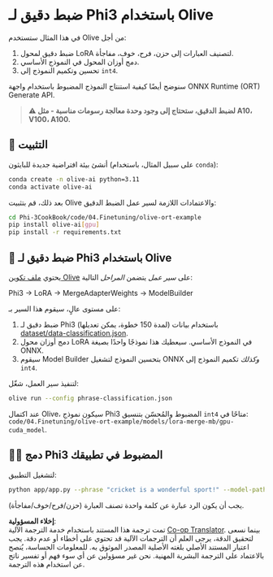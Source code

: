 <!--
CO_OP_TRANSLATOR_METADATA:
{
  "original_hash": "4164123a700fecd535d850f09506d72a",
  "translation_date": "2025-05-07T10:17:41+00:00",
  "source_file": "code/03.Finetuning/olive-ort-example/README.md",
  "language_code": "ar"
}
-->
# ضبط دقيق لـ Phi3 باستخدام Olive

في هذا المثال ستستخدم Olive من أجل:

1. ضبط دقيق لمحول LoRA لتصنيف العبارات إلى حزن، فرح، خوف، مفاجأة.
1. دمج أوزان المحول في النموذج الأساسي.
1. تحسين وتكميم النموذج إلى `int4`.

سنوضح أيضًا كيفية استنتاج النموذج المضبوط باستخدام واجهة ONNX Runtime (ORT) Generate API.

> **⚠️ لضبط الدقيق، ستحتاج إلى وجود وحدة معالجة رسومات مناسبة - مثل A10، V100، A100.**

## 💾 التثبيت

أنشئ بيئة افتراضية جديدة للبايثون (على سبيل المثال، باستخدام `conda`):

```bash
conda create -n olive-ai python=3.11
conda activate olive-ai
```

بعد ذلك، قم بتثبيت Olive والاعتمادات اللازمة لسير عمل الضبط الدقيق:

```bash
cd Phi-3CookBook/code/04.Finetuning/olive-ort-example
pip install olive-ai[gpu]
pip install -r requirements.txt
```

## 🧪 ضبط دقيق لـ Phi3 باستخدام Olive  
يحتوي [ملف تكوين Olive](../../../../../code/03.Finetuning/olive-ort-example/phrase-classification.json) على *سير عمل* يتضمن *المراحل* التالية:

Phi3 -> LoRA -> MergeAdapterWeights -> ModelBuilder

على مستوى عالٍ، سيقوم هذا السير بـ:

1. ضبط دقيق لـ Phi3 (لمدة 150 خطوة، يمكن تعديلها) باستخدام بيانات [dataset/data-classification.json](../../../../../code/03.Finetuning/olive-ort-example/dataset/dataset-classification.json).
1. دمج أوزان محول LoRA في النموذج الأساسي. سيعطيك هذا نموذجًا واحدًا بصيغة ONNX.
1. سيقوم Model Builder بتحسين النموذج لتشغيل ONNX *وكذلك* تكميم النموذج إلى `int4`.

لتنفيذ سير العمل، شغّل:

```bash
olive run --config phrase-classification.json
```

عند اكتمال Olive، سيكون نموذج Phi3 المضبوط والمُحسّن بتنسيق `int4` متاحًا في: `code/04.Finetuning/olive-ort-example/models/lora-merge-mb/gpu-cuda_model`.

## 🧑‍💻 دمج Phi3 المضبوط في تطبيقك

لتشغيل التطبيق:

```bash
python app/app.py --phrase "cricket is a wonderful sport!" --model-path models/lora-merge-mb/gpu-cuda_model
```

يجب أن يكون الرد عبارة عن كلمة واحدة تصنف العبارة (حزن/فرح/خوف/مفاجأة).

**إخلاء المسؤولية**:  
تمت ترجمة هذا المستند باستخدام خدمة الترجمة الآلية [Co-op Translator](https://github.com/Azure/co-op-translator). بينما نسعى لتحقيق الدقة، يرجى العلم أن الترجمات الآلية قد تحتوي على أخطاء أو عدم دقة. يجب اعتبار المستند الأصلي بلغته الأصلية المصدر الموثوق به. للمعلومات الحساسة، يُنصح بالاعتماد على الترجمة البشرية المهنية. نحن غير مسؤولين عن أي سوء فهم أو تفسير ناتج عن استخدام هذه الترجمة.